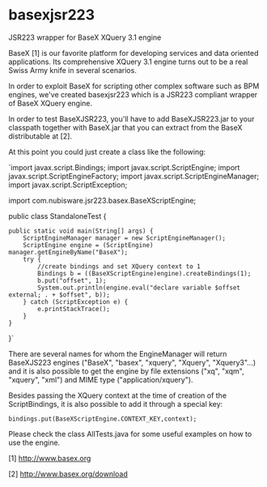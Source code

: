 # basexjsr223
JSR223 wrapper for BaseX XQuery 3.1 engine

BaseX [1] is our favorite platform for developing services and data oriented applications. Its comprehensive XQuery 3.1 engine turns out to be a real Swiss Army knife in several scenarios.

In order to exploit BaseX for scripting other complex software such as BPM engines, we've created basexjsr223 which is a JSR223 compliant wrapper of BaseX XQuery engine.

In order to test BaseXJSR223, you'll have to add BaseXJSR223.jar to your classpath together with BaseX.jar that you can extract from the BaseX distributable at [2]. 

At this point you could just create a class like the following:

`import javax.script.Bindings;
import javax.script.ScriptEngine;
import javax.script.ScriptEngineFactory;
import javax.script.ScriptEngineManager;
import javax.script.ScriptException;

import com.nubisware.jsr223.basex.BaseXScriptEngine;

public class StandaloneTest {

	public static void main(String[] args) {
		ScriptEngineManager manager = new ScriptEngineManager();
		ScriptEngine engine = (ScriptEngine) manager.getEngineByName("BaseX");
		try {
			//create bindings and set XQuery context to 1
			Bindings b = ((BaseXScriptEngine)engine).createBindings(1);
			b.put("offset", 1);
			System.out.println(engine.eval("declare variable $offset external; . + $offset", b));
		} catch (ScriptException e) {
			e.printStackTrace();
		}
	}

}`

There are several names for whom the EngineManager will return BaseXJS223 engines ("BaseX", "basex", "xquery", "Xquery", "Xquery3"...) and it is also possible to get the engine by file extensions ("xq", "xqm", "xquery", "xml") and MIME type ("application/xquery").

Besides passing the XQuery context at the time of creation of the ScriptBindings, it is also possible to add it through a special key:

`bindings.put(BaseXScriptEngine.CONTEXT_KEY,context);`

Please check the class AllTests.java for some useful examples on how to use the engine.

[1] http://www.basex.org

[2] http://www.basex.org/download
